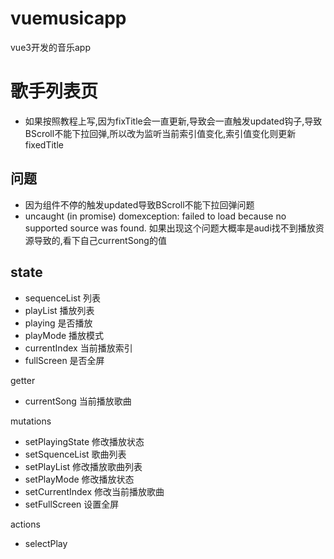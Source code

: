 # vuemusicapp
vue3开发的音乐app


# 歌手列表页
 - 如果按照教程上写,因为fixTitle会一直更新,导致会一直触发updated钩子,导致BScroll不能下拉回弹,所以改为监听当前索引值变化,索引值变化则更新fixedTitle

 
## 问题
- 因为组件不停的触发updated导致BScroll不能下拉回弹问题
- uncaught (in promise) domexception: failed to load because no supported source was found.
    如果出现这个问题大概率是audi找不到播放资源导致的,看下自己currentSong的值


## state
 - sequenceList 列表
 - playList 播放列表
 - playing 是否播放
 - playMode 播放模式
 - currentIndex 当前播放索引
 - fullScreen 是否全屏

 getter

 - currentSong 当前播放歌曲

 mutations

 - setPlayingState 修改播放状态
 - setSquenceList 歌曲列表
 - setPlayList 修改播放歌曲列表
 - setPlayMode 修改播放状态
 - setCurrentIndex 修改当前播放歌曲
 - setFullScreen 设置全屏

 actions 

 - selectPlay 
